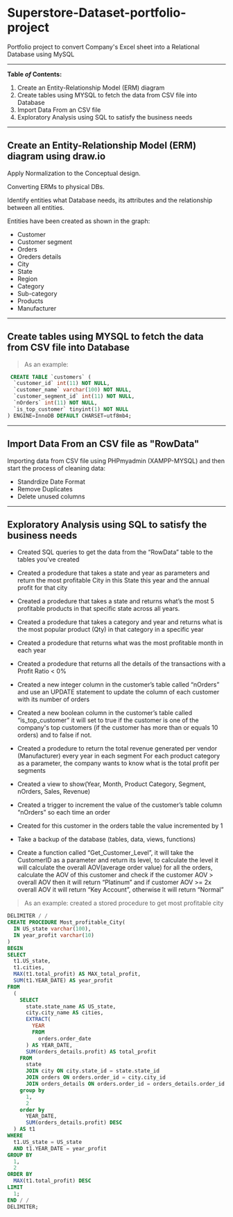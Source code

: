 
# Superstore-Dataset-portfolio-project
Portfolio project to convert Company's Excel sheet into a Relational Database using MySQL 

---

**Table *of* Contents:**
1. Create an Entity-Relationship Model (ERM) diagram
2. Create tables using MYSQL to fetch the data from CSV file into Database
3. Import Data From an CSV file 
4. Exploratory Analysis using SQL to satisfy the business needs 
---

## Create an Entity-Relationship Model (ERM) diagram using draw.io

Apply Normalization to the Conceptual design.

Converting ERMs to physical DBs.

Identify entities what Database needs, its attributes and the relationship between all entities.

Entities have been created as shown in the graph:

 * Customer  
 * Customer segment 
 * Orders 
 * Oreders details  
 * City 
 * State  
 * Region  
 * Category  
 * Sub-category 
 * Products 
 * Manufacturer 

---

## Create tables using MYSQL to fetch the data from CSV file into Database

 > As an example:

```SQL
 CREATE TABLE `customers` (
  `customer_id` int(11) NOT NULL,
  `customer_name` varchar(100) NOT NULL,
  `customer_segment_id` int(11) NOT NULL,
  `nOrders` int(11) NOT NULL,
  `is_top_customer` tinyint(1) NOT NULL
) ENGINE=InnoDB DEFAULT CHARSET=utf8mb4;
```
---
## Import Data From an CSV file as "RowData"
Importing data from CSV file using PHPmyadmin (XAMPP-MYSQL) and then start the process of cleaning data: 

* Standrdize Date Format 
* Remove Duplicates 
* Delete unused columns 
---
## Exploratory Analysis using SQL to satisfy the business needs 

* Created SQL queries to get the data from the “RowData” table to the tables you’ve created

* Created a prodedure that takes a state and year as parameters and return the most profitable City in this State this year and the annual profit for that city

* Created a prodedure that takes a state and returns what’s the most 5 profitable products in that specific state across all years.

* Created a prodedure that takes a category and year and returns what is the most popular product (Qty) in that category in a specific year 

* Created a prodedure that returns what was the most profitable month in each year

* Created a prodedure that returns all the details of the transactions with a Profit Ratio < 0%

* Created a new integer column in the customer’s table called “nOrders” and use an UPDATE statement to update the column of each customer with its number of orders

* Created a new boolean column in the customer’s table called “is_top_customer” it will set to true if the customer is one of the company's top customers (if the customer has more than or equals 10 orders) and to false if not. 

* Created a prodedure to return the total revenue generated per vendor (Manufacturer) every year in each segment For each product category as a parameter, the company wants to know what is the total profit per segments

* Created a view to show(Year, Month, Product Category, Segment, nOrders, Sales, Revenue)

* Created a trigger to increment the value of the customer’s table column “nOrders” so each time an order

* Created for this customer in the orders table the value incremented by 1

* Take a backup of the database (tables, data, views, functions)

* Create a function called “Get_Customer_Level”, it will take the CustomerID as a parameter and return its level, to calculate the level it will calculate the overall AOV(average order value) for all the orders, calculate the AOV of this customer and check if the customer AOV > overall AOV then it will return “Platinum” and if customer AOV >= 2x overall AOV it will return “Key Account”, otherwise it will return “Normal”

> As an example: created a stored procedure to get most profitable city 

```SQL
DELIMITER / / 
CREATE PROCEDURE Most_profitable_City(
  IN US_state varchar(100),
  IN year_profit varchar(10)
) 
BEGIN
SELECT
  t1.US_state,
  t1.cities,
  MAX(t1.total_profit) AS MAX_total_profit,
  SUM(t1.YEAR_DATE) AS year_profit
FROM
  (
    SELECT
      state.state_name AS US_state,
      city.city_name AS cities,
      EXTRACT(
        YEAR
        FROM
          orders.order_date
      ) AS YEAR_DATE,
      SUM(orders_details.profit) AS total_profit
    FROM
      state
      JOIN city ON city.state_id = state.state_id
      JOIN orders ON orders.order_id = city.city_id
      JOIN orders_details ON orders.order_id = orders_details.order_id
    group by
      1,
      2
    order by
      YEAR_DATE,
      SUM(orders_details.profit) DESC
  ) AS t1
WHERE
  t1.US_state = US_state
  AND t1.YEAR_DATE = year_profit
GROUP BY
  1,
  2
ORDER BY
  MAX(t1.total_profit) DESC
LIMIT
  1;
END / / 
DELIMITER;
```














